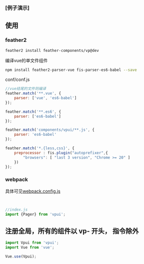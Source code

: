 ### [例子演示] 
## 使用
###  feather2

```sh
feather2 install feather-components/vp@dev
```

编译vue的单文件组件

```sh
npm install feather2-parser-vue fis-parser-es6-babel --save
```

conf/conf.js

```js
//vue结尾的文件则编译
feather.match('**.vue', {
    parser: ['vue', 'es6-babel']
});

feather.match('**.es6', {
    parser: ['es6-babel']
});

feather.match('components/vpui/**.js', {
    parser: 'es6-babel'
});

feather.match('*.{less,css}', {
    preprocessor : fis.plugin("autoprefixer",{ 
        "browsers": [ "last 3 version", "Chrome >= 20" ] 
    })
});
```

### webpack

具体可见[webpack.config.js](./examples/webpack.config.js)

```html
 
```

```js
//index.js
import {Pager} from 'vpui';

```

## 注册全局，所有的组件以 vp- 开头， 指令除外

```js
import Vpui from 'vpui';
import Vue from 'vue';

Vue.use(Vpui);
```
